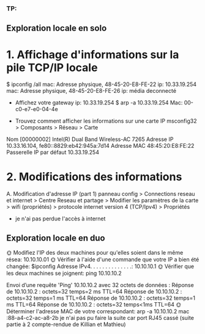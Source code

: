 ### TP:
## Exploration locale en solo
# 1. Affichage d'informations sur la pile TCP/IP locale
$ ipconfig /all
mac:  Adresse physique, 48-45-20-E8-FE-22
ip: 10.33.19.254
mac:  Adresse physique, 48-45-20-E8-FE-26
ip: média deconnecté

* Affichez votre gateway
ip: 10.33.19.254
$ arp -a 10.33.19.254
Mac: 00-c0-e7-e0-04-4e

* Trouvez comment afficher les informations sur une carte IP 
msconfig32 > Composants > Réseau > Carte

Nom	[00000002] Intel(R) Dual Band Wireless-AC 7265
Adresse IP	10.33.16.104, fe80::8829:eb42:945a:7d14
Adresse MAC 48:45:20:E8:FE:22
Passerelle IP par défaut	10.33.19.254

# 2. Modifications des informations

A. Modification d'adresse IP (part 1)
panneau config > Connections reseau et internet > Centre Reseau et partage > Modifier les paramètres de la carte > wifi (propriétés) > protocole internet version 4 (TCP/Ipv4) > Propriétés
* je n'ai pas perdue l'accès à internet

## Exploration locale en duo
🌞 Modifiez l'IP des deux machines pour qu'elles soient dans le même résea:
10.10.10.01
🌞 Vérifier à l'aide d'une commande que votre IP a bien été changée:
$ipconfig
Adresse IPv4. . . . . . . . . . . . . .: 10.10.10.1
🌞 Vérifier que les deux machines se joignent:
ping 10.10.10.2

Envoi d’une requête 'Ping'  10.10.10.2 avec 32 octets de données :
Réponse de 10.10.10.2 : octets=32 temps=2 ms TTL=64
Réponse de 10.10.10.2 : octets=32 temps=1 ms TTL=64
Réponse de 10.10.10.2 : octets=32 temps=1 ms TTL=64
Réponse de 10.10.10.2 : octets=32 temps<1ms TTL=64
🌞 Déterminer l'adresse MAC de votre correspondant:
arp -a 10.10.10.2
mac :88-a4-c2-ac-a8-2b
je n'ai pas pu faire la suite car port RJ45 cassé (suite partie à 2 compte-rendue de Killian et Mathieu)

